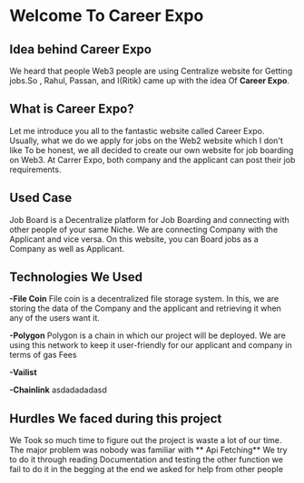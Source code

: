 # Welcome To Career Expo


## Idea behind Career Expo

We heard that people Web3 people are using Centralize website for Getting jobs.So , Rahul, Passan, and I(Ritik) came up with the idea Of **Career Expo**.



## What is Career Expo?


Let me introduce you all to the fantastic website called Career Expo. Usually, what we do we apply for jobs on the Web2 website which I don't like To be honest, we all decided to create our own website for job boarding on Web3. At Carrer Expo, both company and the applicant can post their job requirements.  


## Used Case

Job Board is a Decentralize platform for Job Boarding and connecting with other people of your same Niche.
We are connecting Company with the Applicant and vice versa. On this website, you can Board jobs as a Company as well as Applicant.
 

## Technologies We Used
**-File Coin**
 File coin is a decentralized file storage system.
 In this, we are storing the data of the Company and the applicant and retrieving it when any of the users want it.
 
**-Polygon**
 Polygon is a chain in which our project will be deployed. 
 We are using this network to keep it user-friendly for our applicant and company in terms of gas Fees
 
 **-Vailist**
  
  
**-Chainlink**
  asdadadadasd

## Hurdles We faced during this project

We Took so much time to figure out the project is waste a lot of our time. The major problem was nobody was familiar with ** Api Fetching** We try to do it through reading Documentation and testing the other function we fail to do it in the begging at the end we asked for help from other people 
